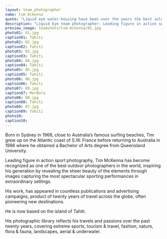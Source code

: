 ```yaml
---
layout: team_photographer
name: tim mckenna
quote: "Liquid eye water-housing have been over the years the best solution for my action water-sport and underwater photography. They are the lightest, most compact and strongest housings on the market. Their exclusive two stage trigger is amazing. I highly recommend them."
description: "Liquid Eye team photographer: Leading figure in action sport photography, Tim McKenna has become recognized as one of the best outdoor photographers in the world, inspiring his generation by revealing the sheer beauty of the elements through images."
preview_image: teamshots/tim-mckenna/01.jpg
photo01: 01.jpg
caption01: Tahiti
photo02: 02.jpg
caption02: Tahiti
photo03: 03.jpg
caption03: Tahiti
photo04: 04.jpg
caption04: Tahiti
photo05: 05.jpg
caption05: Tahiti
photo06: 06.jpg
caption06: Tahiti
photo07: 09.jpg
caption07: MerBora
photo08: 08.jpg
caption08: Tahiti
photo09: 07.jpg
caption09: Tahiti
photo10:
caption10:
---
```

Born in Sydney in 1968, close to Australia’s famous surfing beaches, Tim grew up on the Atlantic coast of S.W. France before returning to Australia in 1986 where he obtained a Bachelor of Arts degree from Queensland University.

Leading figure in action sport photography, Tim McKenna has become recognized as one of the best outdoor photographers in the world, inspiring his generation by revealing the sheer beauty of the elements through images capturing the most spectacular sporting performances in extraordinary settings.

His work, has appeared in countless publications and advertising campaigns, product of twenty years of travel across the globe, often pioneering new destinations.

He is now based on the island of Tahiti.

His photographic library reflects his travels and passions over the past twenty years, covering extreme sports, tourism & travel, fashion, nature, flora & fauna, landscapes, aerial & underwater.

